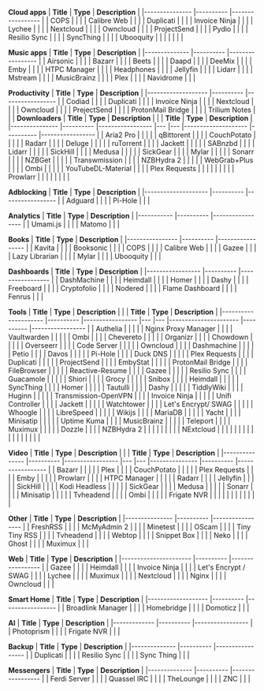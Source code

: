 **Cloud apps**
| **Title**     	| **Type** 	| **Description** 	|
|---------------	|----------	|-----------------	|
| COPS          	|          	|                 	|
| Calibre Web   	|          	|                 	|
| Duplicati     	|          	|                 	|
| Invoice Ninja 	|          	|                 	|
| Lychee        	|          	|                 	|
| Nextcloud     	|          	|                 	|
| Owncloud      	|          	|                 	|
| ProjectSend   	|          	|                 	|
| Pydio         	|          	|                 	|
| Resilio Sync  	|          	|                 	|
| SyncThing     	|          	|                 	|
| Ubooquity     	|          	|                 	|
|               	|          	|                 	|

**Music apps**
| **Title**    	| **Type** 	| **Description** 	|
|--------------	|----------	|-----------------	|
| Airsonic     	|          	|                 	|
| Bazarr       	|          	|                 	|
| Beets        	|          	|                 	|
| Daapd        	|          	|                 	|
| DeeMix       	|          	|                 	|
| Emby         	|          	|                 	|
| HTPC Manager 	|          	|                 	|
| Headphones   	|          	|                 	|
| Jellyfin     	|          	|                 	|
| Lidarr       	|          	|                 	|
| Mstream      	|          	|                 	|
| MusicBrainz  	|          	|                 	|
| Plex         	|          	|                 	|
| Navidrome    	|          	|                 	|

**Productivity**
| **Title**         	| **Type** 	| **Description** 	|
|-------------------	|----------	|-----------------	|
| Codiad            	|          	|                 	|
| Duplicati         	|          	|                 	|
| Invoice Ninja     	|          	|                 	|
| Nextcloud         	|          	|                 	|
| Owncloud          	|          	|                 	|
| PrejectSend       	|          	|                 	|
| ProtonMail Bridge 	|          	|                 	|
| Trilium Notes     	|          	|                 	|
**Downloaders**
| **Title**     	| **Type** 	| **Description** 	|   	|   	| **Title**          	| **Type** 	| **Description** 	|
|---------------	|----------	|-----------------	|---	|---	|--------------------	|----------	|-----------------	|
| Aria2 Pro     	|          	|                 	|   	|   	| qBittorent         	|          	|                 	|
| CouchPotato   	|          	|                 	|   	|   	| Radarr             	|          	|                 	|
| Deluge        	|          	|                 	|   	|   	| ruTorrent          	|          	|                 	|
| Jackett       	|          	|                 	|   	|   	| SABnzbd            	|          	|                 	|
| Lidarr        	|          	|                 	|   	|   	| SickHill           	|          	|                 	|
| Medusa        	|          	|                 	|   	|   	| SickGear           	|          	|                 	|
| Mylar         	|          	|                 	|   	|   	| Sonarr             	|          	|                 	|
| NZBGet        	|          	|                 	|   	|   	| Transwmission      	|          	|                 	|
| NZBHydra 2    	|          	|                 	|   	|   	| WebGrab+Plus       	|          	|                 	|
| Ombi          	|          	|                 	|   	|   	| YouTubeDL-Material 	|          	|                 	|
| Plex Requests 	|          	|                 	|   	|   	|                    	|          	|                 	|
| Prowlarr      	|          	|                 	|   	|   	|                    	|          	|                 	|

**Adblocking**
| **Title**          	| **Type** 	| **Description** 	|
|--------------------	|----------	|-----------------	|
| Adguard            	|          	|                 	|
| Pi-Hole           	|          	|                 	|

**Analytics**
| **Title** 	| **Type** 	| **Description** 	|
|-----------	|----------	|-----------------	|
| Umami.js  	|          	|                 	|
| Matomo    	|          	|                 	|

**Books**
| **Title**      	| **Type** 	| **Description** 	|
|----------------	|----------	|-----------------	|
| Kavita         	|          	|                 	|
| Booksonic      	|          	|                 	|
| COPS           	|          	|                 	|
| Calibre Web    	|          	|                 	|
| Gazee          	|          	|                 	|
| Lazy Librarian 	|          	|                 	|
| Mylar          	|          	|                 	|
| Ubooquity      	|          	|                 	|

**Dashboards**
| **Title**       	| **Type** 	| **Description** 	|
|-----------------	|----------	|-----------------	|
| DashMachine     	|          	|                 	|
| Heimdall        	|          	|                 	|
| Homer           	|          	|                 	|
| Dashy           	|          	|                 	|
| Freeboard       	|          	|                 	|
| Cryptofolio     	|          	|                 	|
| Nodered         	|          	|                 	|
| Flame Dashboard 	|          	|                 	|
| Fenrus          	|          	|                 	|

**Tools**
| **Title**           	| **Type** 	| **Description** 	|   	|   	| **Title**            	| **Type** 	| **Description** 	|
|---------------------	|----------	|-----------------	|---	|---	|----------------------	|----------	|-----------------	|
| Authelia            	|          	|                 	|   	|   	| Nginx Proxy Manager  	|          	|                 	|
| Vaultwarden         	|          	|                 	|   	|   	| Ombi                 	|          	|                 	|
| Chevereto           	|          	|                 	|   	|   	| Organizr             	|          	|                 	|
| Chowdown            	|          	|                 	|   	|   	| Overseerr            	|          	|                 	|
| Code Server         	|          	|                 	|   	|   	| Owncloud             	|          	|                 	|
| Dashmachine         	|          	|                 	|   	|   	| Petio                	|          	|                 	|
| Davos               	|          	|                 	|   	|   	| Pi-Hole              	|          	|                 	|
| Duck DNS            	|          	|                 	|   	|   	| Plex Requests        	|          	|                 	|
| Duplicati           	|          	|                 	|   	|   	| ProjectSend          	|          	|                 	|
| EmbyStat            	|          	|                 	|   	|   	| ProtonMail Bridge    	|          	|                 	|
| FileBrowser         	|          	|                 	|   	|   	| Reactive-Resume      	|          	|                 	|
| Gazee               	|          	|                 	|   	|   	| Resilio Sync         	|          	|                 	|
| Guacamole           	|          	|                 	|   	|   	| Shiori               	|          	|                 	|
| Grocy               	|          	|                 	|   	|   	| Snibox               	|          	|                 	|
| Heimdall            	|          	|                 	|   	|   	| SyncThing            	|          	|                 	|
| Homer               	|          	|                 	|   	|   	| Tautulli             	|          	|                 	|
| Dashy               	|          	|                 	|   	|   	| TiddlyWiki           	|          	|                 	|
| Huginn              	|          	|                 	|   	|   	| Transmission-OpenVPN 	|          	|                 	|
| Invoice Ninja       	|          	|                 	|   	|   	| Unifi Controller     	|          	|                 	|
| Jackett             	|          	|                 	|   	|   	| Watchtower           	|          	|                 	|
| Let's Encrypt/ SWAG 	|          	|                 	|   	|   	| Whoogle              	|          	|                 	|
| LibreSpeed          	|          	|                 	|   	|   	| Wikijs               	|          	|                 	|
| MariaDB             	|          	|                 	|   	|   	| Yacht                	|          	|                 	|
| Minisatip           	|          	|                 	|   	|   	| Uptime Kuma          	|          	|                 	|
| MusicBrainz         	|          	|                 	|   	|   	| Teleport             	|          	|                 	|
| Muximux             	|          	|                 	|   	|   	| Dozzle               	|          	|                 	|
| NZBHydra 2          	|          	|                 	|   	|   	|                      	|          	|                 	|
| NExtcloud           	|          	|                 	|   	|   	|                      	|          	|                 	|
|                     	|          	|                 	|   	|   	|                      	|          	|                 	|

**Video**
| **Title**     	| **Type** 	| **Description** 	|   	|   	| **Title**     	| **Type** 	| **Description** 	|
|---------------	|----------	|-----------------	|---	|---	|---------------	|----------	|-----------------	|
| Bazarr        	|          	|                 	|   	|   	| Plex          	|          	|                 	|
| CouchPotato   	|          	|                 	|   	|   	| Plex Requests 	|          	|                 	|
| Emby          	|          	|                 	|   	|   	| Prowlarr      	|          	|                 	|
| HTPC Manager  	|          	|                 	|   	|   	| Radarr        	|          	|                 	|
| Jellyfin      	|          	|                 	|   	|   	| SickHill      	|          	|                 	|
| Kodi Headless 	|          	|                 	|   	|   	| SickGear      	|          	|                 	|
| Medusa        	|          	|                 	|   	|   	| Sonarr        	|          	|                 	|
| Minisatip     	|          	|                 	|   	|   	| Tvheadend     	|          	|                 	|
| Ombi          	|          	|                 	|   	|   	| Frigate NVR   	|          	|                 	|
|               	|          	|                 	|   	|   	|               	|          	|                 	|

**Other**
| **Title**     	| **Type** 	| **Description** 	|
|---------------	|----------	|-----------------	|
| FreshRSS      	|          	|                 	|
| McMyAdmin 2   	|          	|                 	|
| Minetest      	|          	|                 	|
| OScam         	|          	|                 	|
| Tiny Tiny RSS 	|          	|                 	|
| Tvheadend     	|          	|                 	|
| Webtop        	|          	|                 	|
| Snippet Box   	|          	|                 	|
| Neko          	|          	|                 	|
| Ghost         	|          	|                 	|
| Muximux       	|          	|                 	|

**Web**
| **Title**            	| **Type** 	| **Description** 	|
|----------------------	|----------	|-----------------	|
| Gazee                	|          	|                 	|
| Heimdall             	|          	|                 	|
| Invoice Ninja        	|          	|                 	|
| Let's Encrypt / SWAG 	|          	|                 	|
| Lychee               	|          	|                 	|
| Muximux              	|          	|                 	|
| Nextcloud            	|          	|                 	|
| Nginx                	|          	|                 	|
| Owncloud             	|          	|                 	|

**Smart Home**
| **Title**         	| **Type** 	| **Description** 	|
|-------------------	|----------	|-----------------	|
| Broadlink Manager 	|          	|                 	|
| Homebridge        	|          	|                 	|
| Domoticz            |           |                   |

**AI**
| **Title**   	| **Type** 	| **Description** 	|
|-------------	|----------	|-----------------	|
| Photoprism  	|          	|                 	|
| Frigate NVR 	|          	|                 	|

**Backup**
| **Title**    	| **Type** 	| **Description** 	|
|--------------	|----------	|-----------------	|
| Duplicati    	|          	|                 	|
| Resilio Sync 	|          	|                 	|
| Sync Thing   	|          	|                 	|

**Messengers**
| **Title**    	| **Type** 	| **Description** 	|
|--------------	|----------	|-----------------	|
| Ferdi Server 	|          	|                 	|
| Quassel IRC  	|          	|                 	|
| TheLounge    	|          	|                 	|
| ZNC          	|          	|                 	|
